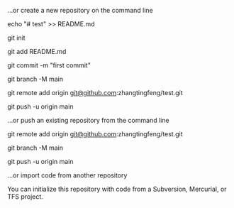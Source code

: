 …or create a new repository on the command line


echo "# test" >> README.md


git init

git add README.md

git commit -m "first commit"

git branch -M main

git remote add origin git@github.com:zhangtingfeng/test.git

git push -u origin main

…or push an existing repository from the command line

git remote add origin git@github.com:zhangtingfeng/test.git

git branch -M main

git push -u origin main

…or import code from another repository

You can initialize this repository with code from a Subversion, Mercurial, or TFS project.

